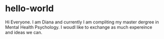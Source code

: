 # hello-world
Hi Everyone. I am Diana and currently I am compliting my master dergree in Mental Health Psychology. I woudl like to exchange as much expereince and ideas we can. 
